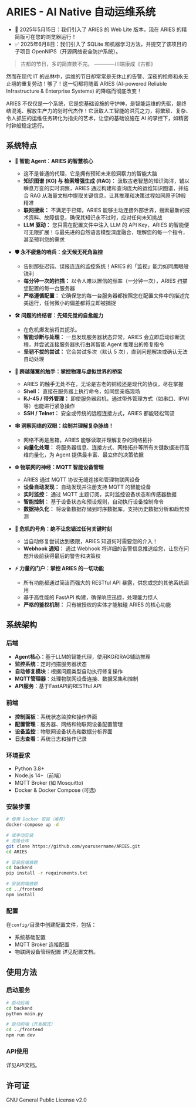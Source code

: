 # ARIES - AI Native 自动运维系统

- 💫 2025年5月15日：我们引入了 ARIES 的 Web Lite 版本，现在 ARIES 的精简版可在您的浏览器运行！
- ✅ 2025年6月8日：我们引入了 SQLite 和机器学习方法，并提交了该项目的子项目 OpenNIPS（开源网络安全防护系统）。

> 古都的节日，多的简直数不完。
> ————川端康成《古都》

然而在现代 IT 的丛林中，运维的节日却常常是无休止的告警、深夜的抢修和永无止境的重复劳动！够了！这一切都将随着 ARIES (AI-powered Reliable Infrastructure & Enterprise Systems) 的降临而彻底改变！

ARIES 不仅仅是一个系统，它是您基础设施的守护神，是智能运维的先驱，是终结混沌、解放生产力的划时代杰作！它汲取人工智能的洪荒之力，将繁琐、复杂、令人抓狂的运维任务转化为指尖的艺术，让您的基础设施在 AI 的掌控下，如精密时钟般稳定运行。

## 系统特点

*   **🧠 智能 Agent：ARIES 的智慧核心**
    *   这不是普通的代理，它是拥有预知未来般洞察力的智能大脑
    *   **知识图谱 (KG) 与 检索增强生成 (RAG)：** 汲取古老智慧的知识海洋，辅以瞬息万变的实时洞察，ARIES 通过构建和查询庞大的运维知识图谱，并结合 RAG 从海量文档中提取关键信息，让其推理和决策过程如同原子钟般精准
    *   **联网搜索：** 不满足于已知，ARIES 能够主动连接外部世界，搜索最新的技术资料、故障信息，确保其知识永不过时，应对任何未知挑战
    *   **LLM 驱动：** 您只需在配置文件中注入 LLM 的 API Key，ARIES 的智能便可无限扩展！与最先进的自然语言模型深度融合，理解您的每一个指令，甚至预判您的需求

*   **🛡️ 永不疲惫的哨兵：全天候无死角监控**
    *   告别那些迟钝、误报连连的监控系统！ARIES 的「监视」能力如同鹰眼般锐利
    *   **每分钟一次的扫描：** 以令人难以置信的频率（一分钟一次），ARIES 扫描您配置的每一台服务器
    *   **严格遵循配置：** 它确保您的每一台服务器都按照您在配置文件中的描述完美运行，任何微小的偏差都将立即被捕捉

*   **🛠️ 问题的终结者：先知先觉的自愈能力**
    *   在危机爆发前将其扼杀。
    *   **智能诊断与处理：** 一旦发现服务器状态异常，ARIES 会立即启动诊断流程，并尝试连接服务器执行由其智能 Agent 推理出的修复指令
    *   **坚韧不拔的尝试：** 它会尝试多次（默认 5 次），直到问题解决或确认无法自动处理

*   **🔌 跨越藩篱的触手：掌控物理与虚拟世界的桥梁**
    *   ARIES 的触手无处不在，无论是古老的铜线还是现代的协议，尽在掌握
    *   **Shell：** 直接在服务器上执行命令，如同您亲临现场
    *   **RJ-45 / 带外管理：** 即使服务器宕机，通过带外管理方式（如串口、IPMI 等）也能进行紧急操作
    *   **SSH / Telnet：** 安全或传统的远程连接方式，ARIES 都能轻松驾驭

*   **🕸️ 洞察网络的双眼：绘制并理解复杂脉络！**
    *   网络不再是黑箱，ARIES 能够读取并理解复杂的网络拓扑
    *   **向量化处理：** 将服务器信息、连接方式、网络拓扑等所有关键数据进行高维向量化，为 Agent 提供最丰富、最立体的决策依据

*   **🌐 物联网的神经：MQTT 智能设备管理**
    *   ARIES 通过 MQTT 协议无缝连接和管理物联网设备
    *   **设备自动发现：** 自动发现并注册支持 MQTT 的智能设备
    *   **实时监控：** 通过 MQTT 主题订阅，实时监控设备状态和传感器数据
    *   **智能控制：** 基于设备状态和预设规则，自动执行设备控制命令
    *   **数据持久化：** 将设备数据存储到时序数据库，支持历史数据分析和趋势预测

*   **📢 危机的号角：绝不让您错过任何关键时刻**
    *   当自动修复尝试达到极限，ARIES 知道何时需要您的介入！
    *   **Webhook 通知：** 通过 Webhook 将详细的告警信息推送给您，让您在问题升级前获得最后的警告和决策权

*   **⚡ 力量的门户：掌控 ARIES 的一切功能**
    *   所有功能都通过简洁而强大的 RESTful API 暴露，供您或您的其他系统调用
    *   基于高性能的 FastAPI 构建，确保响应迅捷，处理能力惊人
    *   **严格的鉴权机制：** 只有被授权的实体才能触碰 ARIES 的核心功能

## 系统架构

### 后端

- **Agent核心**：基于LLM的智能代理，使用KG和RAG辅助推理
- **监控系统**：定时扫描服务器状态
- **自动修复模块**：根据问题类型自动执行修复操作
- **MQTT管理器**：处理物联网设备连接、数据采集和控制
- **API服务**：基于FastAPI的RESTful API

### 前端

- **控制面板**：系统状态监控和操作界面
- **配置管理**：服务器、网络和物联网设备配置管理
- **设备监控**：物联网设备状态和数据分析界面
- **日志查看**：系统日志和操作记录

### 环境要求

- Python 3.8+
- Node.js 14+（前端）
- MQTT Broker (如 Mosquitto)
- Docker & Docker Compose (可选)

### 安装步骤

```bash
# 使用 Docker 安装（推荐）
docker-compose up -d

# 或手动安装
# 克隆仓库
git clone https://github.com/yourusername/ARIES.git
cd ARIES

# 安装后端依赖
cd backend
pip install -r requirements.txt

# 安装前端依赖
cd ../frontend
npm install
```

### 配置

在`config/`目录中创建配置文件，包括：
- 系统基础配置
- MQTT Broker 连接配置
- 物联网设备管理配置
详见配置文档。

## 使用方法

### 启动服务

```bash
# 启动后端
cd backend
python main.py

# 启动前端（开发模式）
cd ../frontend
npm run dev
```

### API使用

详见API文档。

## 许可证

GNU General Public License v2.0
